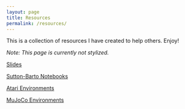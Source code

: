```yaml
---
layout: page
title: Resources
permalink: /resources/
---
```


This is a collection of resources I have created to help others. Enjoy!

*Note: This page is currently not stylized.*

[Slides](/slides/)

[Sutton-Barto Notebooks](/sutton-barto-notebooks/)

[Atari Environments](/envs/gym/atari)

[MuJoCo Environments](/envs/gym/mujoco)
